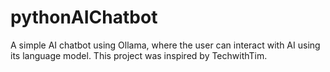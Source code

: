 # pythonAIChatbot
A simple AI chatbot using Ollama, where the user can interact with AI using its language model. This project was inspired by TechwithTim. 

